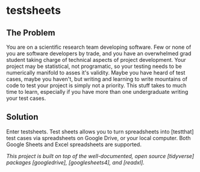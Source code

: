 # testsheets

## The Problem
You are on a scientific research team developing software. Few or none of you are software developers by trade, and you have an overwhelmed grad
student taking charge of technical aspects of project development. Your project may be statistical, not programatic, so your testing needs to be
numerically manifold to asses it's validity. Maybe you have heard of test cases, maybe you haven't, but writing and learning to write
mountains of code to test your project is simply not a priority. This stuff takes to much time to learn, especially if you have more than
one undergraduate writing your test cases.

## Solution
Enter testsheets. Test sheets allows you to turn spreadsheets into [testthat] test cases via spreadsheets on Google Drive, or your local computer.
Both Google Sheets and Excel spreadsheets are supported.


*This project is built on top of the well-documented, open source [tidyverse] packages [googledrive], [googlesheets4], and [readxl].*
